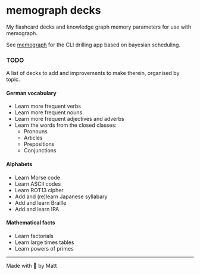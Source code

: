 # memograph decks

My flashcard decks and knowledge graph memory parameters for use with 
memograph.

See [memograph](https://github.com/matomatical/memograph) for the CLI
drilling app based on bayesian scheduling.

### TODO

A list of decks to add and improvements to make therein, organised by
topic.

#### German vocabulary

* Learn more frequent verbs
* Learn more frequent nouns
* Learn more frequent adjectives and adverbs
* Learn the words from the closed classes:
  * Pronouns
  * Articles
  * Prepositions
  * Conjunctions

#### Alphabets

* Learn Morse code
* Learn ASCII codes
* Learn ROT13 cipher
* Add and (re)learn Japanese syllabary
* Add and learn Braille
* Add and learn IPA

#### Mathematical facts

* Learn factorials
* Learn large times tables
* Learn powers of primes


---

Made with :purple_heart: by Matt
